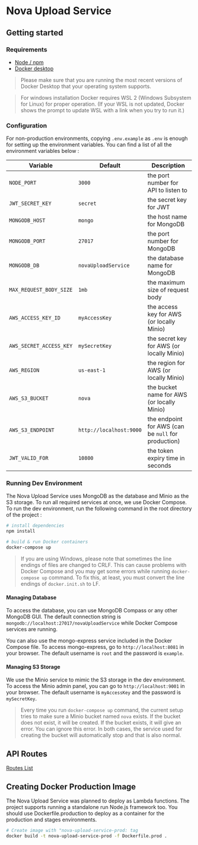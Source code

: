 Nova Upload Service
=========

## Getting started
### Requirements

- [Node / npm](https://nodejs.org/en/)
- [Docker desktop](https://docs.docker.com/get-docker/)

> Please make sure that you are running the most recent versions of Docker Desktop  that your operating system supports.

> For windows installation Docker requires WSL 2 (Windows Subsystem for Linux) for proper operation.
(If your WSL is not updated, Docker shows the prompt to update WSL with a link when you try to run it.)

### Configuration

For non-production environments, copying `.env.example` as `.env` is enough for setting up the environment variables. You can find a list of all the environment variables below :

| Variable | Default | Description |
| --- | --- | --- |
| `NODE_PORT` | `3000` | the port number for API to listen to |
| `JWT_SECRET_KEY` | `secret` | the secret key for JWT |
| `MONGODB_HOST` | `mongo` | the host name for MongoDB |
| `MONGODB_PORT` | `27017` | the port number for MongoDB |
| `MONGODB_DB` | `novaUploadService` | the database name for MongoDB |
| `MAX_REQUEST_BODY_SIZE` | `1mb` | the maximum size of request body |
| `AWS_ACCESS_KEY_ID` | `myAccessKey` | the access key for AWS (or locally Minio) |
| `AWS_SECRET_ACCESS_KEY` | `mySecretKey` | the secret key for AWS (or locally Minio) |
| `AWS_REGION` | `us-east-1` | the region for AWS (or locally Minio) |
| `AWS_S3_BUCKET` | `nova` | the bucket name for AWS (or locally Minio) |
| `AWS_S3_ENDPOINT` | `http://localhost:9000` | the endpoint for AWS (can be `null` for production) |
| `JWT_VALID_FOR` | `10800` | the token expiry time in seconds |


### Running Dev Environment

The Nova Upload Service uses MongoDB as the database and Minio as the S3 storage. To run all required services at once, we use Docker Compose. To run the dev environment, run the following command in the root directory of the project :

```bash
# install dependencies
npm install

# build & run Docker containers
docker-compose up
```

> If you are using Windows, please note that sometimes the line endings of files are changed to CRLF. This can cause problems with Docker Compose and you may get some errors while running `docker-compose up` command. To fix this, at least, you must convert the line endings of `docker.init.sh` to LF.

#### Managing Database

To access the database, you can use MongoDB Compass or any other MongoDB GUI. The default connection string is `mongodb://localhost:27017/novaUploadService` while Docker Compose services are running.

You can also use the mongo-express service included in the Docker Compose file. To access mongo-express, go to `http://localhost:8081` in your browser. The default username is `root` and the password is `example`.

#### Managing S3 Storage
We use the Minio service to mimic the S3 storage in the dev environment. To access the Minio admin panel, you can go to `http://localhost:9001` in your browser. The default username is `myAccessKey` and the password is `mySecretKey`.

> Every time you run `docker-compose up` command, the current setup tries to make sure a Minio bucket named `nova` exists. If the bucket does not exist, it will be created. If the bucket exists, it will give an error. You can ignore this error. In both cases, the service used for creating the bucket will automatically stop and that is also normal.

## API Routes

[Routes List](./docs/apiRoutes.md)

## Creating Docker Production Image

The Nova Upload Service was planned to deploy as Lambda functions. The project supports running a standalone run Node.js framework too.
You should use Dockerfile.production to deploy as a container for the production and stages environments.

```bash
# Create image with "nova-upload-service-prod: tag
docker build -t nova-upload-service-prod -f Dockerfile.prod .

```
